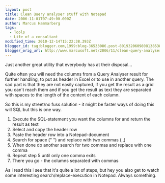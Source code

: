 ```yaml
---
layout: post
title: Clean Query analyser stuff with Notepad
date: 2006-11-01T07:49:00.000Z
author: Marcus Hammarberg
tags:
  - Tools
  - Life of a consultant
modified_time: 2010-12-14T15:22:38.393Z
blogger_id: tag:blogger.com,1999:blog-36533086.post-8019320609808138538
blogger_orig_url: http://www.marcusoft.net/2006/11/clean-query-analyser-stuff-with-notepad.html
---
```



Just another great utility that everybody has at their disposal...

Quite often you will need the columns from a Query Analyser result for
further handling, to put as header in Excel or to use in another query.
The sad part is that they are not easily captured, if you get the result
as a grid you can't reach them and if you get the result as text they
are separated with spaces to the length of the content of each column.

So this is my street/no fuss solution - it might be faster ways of doing
this will SQL but this is one way.

1.  Execute the SQL-statement you want the columns for and return the
    result as text
2.  Select and copy the header row
3.  Paste the header row into a Notepad-document
4.  Search for space (" ") and replace with two commas (,,)
5.  When done do another search for two commas and replace with one
    comma
6.  Repeat step 5 until only one comma exits
7.  There you go - the columns separated with commas

As i read this i see that it's quite a lot of steps, but hey you also
get to watch some interesting search/replace-execution in Notepad.
Always something.
